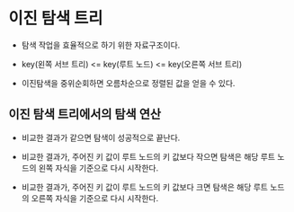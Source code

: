 # 이진 탐색 트리

- 탐색 작업을 효율적으로 하기 위한 자료구조이다.

- key(왼쪽 서브 트리) <= key(루트 노드) <= key(오른쪽 서브 트리)

- 이진탐색을 중위순회하면 오름차순으로 정렬된 값을 얻을 수 있다.


## 이진 탐색 트리에서의 탐색 연산

- 비교한 결과가 같으면 탐색이 성공적으로 끝난다.

- 비교한 결과가, 주어진 키 값이 루트 노드의 키 값보다 작으면 탐색은 해당 루트 노드의 왼쪽 자식을 기준으로 다시 시작한다.

- 비교한 결과가, 주어진 키 값이 루트 노드의 키 값보다 크면 탐색은 해당 루트 노드의 오른쪽 자식을 기준으로 다시 시작한다.